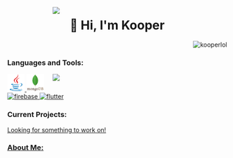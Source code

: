 
[<img align="right" width="400" src="https://github-readme-stats.vercel.app/api?username=kooperlol&show_icons=true"/>](https://github.com/kooperlol/)
<h1 align="center">👋 Hi, I'm Kooper</h1>

<p align="right"> <img src="https://komarev.com/ghpvc/?username=kooperlol&label=Profile%20views&color=0e75b6&style=flat-square" alt="kooperlol" /> </p>

<h3 align="left">Languages and Tools:</h3>

[<img align="right" width="400" src="https://lanyard-profile-readme.vercel.app/api/320957614521581568"/>](https://discord.com/users/320957614521581568)

<p align="left"> 
  <a href="https://www.java.com" target="_blank"> <img src="https://raw.githubusercontent.com/devicons/devicon/master/icons/java/java-original.svg" alt="java" width="40" height="40"/> </a> 
  <a href="https://www.mongodb.com/" target="_blank"> <img src="https://raw.githubusercontent.com/devicons/devicon/master/icons/mongodb/mongodb-original-wordmark.svg" alt="mongodb" width="40" height="40"/> </a>
  <a href="https://firebase.google.com/" target="_blank"> <img src="https://cdn.jsdelivr.net/gh/devicons/devicon/icons/firebase/firebase-plain.svg" alt="firebase" width="40" height="40"/> </a> 
  <a href="https://flutter.dev/" target="_blank"> <img src="https://cdn.jsdelivr.net/gh/devicons/devicon/icons/flutter/flutter-original.svg" alt="flutter" width="40" height="40"/> </a> 
</p>

<h3 align="left">Current Projects:</h3>

<p align="left">
  <a href="">Looking for something to work on!<br>
</p>

<h3 align="left">About Me:</h3>

<p align="left">
  
</p>
